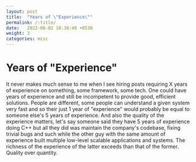 ```yaml
---
layout: post
title:  "Years of \"Experience\""
permalink: /:title/
date:   2022-06-02 18:38:40 +0530
weight: 3
categories: misc
---
```


<h1> Years of "Experience" </h1>

It never makes much sense to me when I see hiring posts requiring X years of experience on something, some framework, some tech. One could have years of experience and still be incompetent to provide good, efficient solutions. 
People are different, some people can understand a given system very fast and so their just 1 year of "experience" would probably be equal to someone else's 5 years of experience. And also the quality of the experience matters, let's say someone said they have 5 years of experience doing C++ but all they did was maintain the company's codebase, fixing trivial bugs and such while the other guy with the same amount of experience built multiple low-level scalable applications and systems. 
The richness of the experience of the latter exceeds than that of the former. Quality over quantity.


